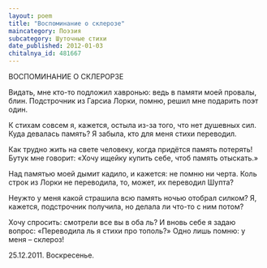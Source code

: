 ```yaml
---
layout: poem
title: "Воспоминание о склерозе"
maincategory: Поэзия
subcategory: Шуточные стихи
date_published: 2012-01-03
chitalnya_id: 481667
---
```




ВОСПОМИНАНИЕ О СКЛЕРОРЗЕ

Видать, мне кто-то подложил хавронью:
ведь в памяти моей провалы, блин.
Подстрочник из Гарсиа Лорки, помню,
решил мне подарить поэт один.

К стихам совсем я, кажется, остыла
из-за того, что нет душевных сил.
Куда девалась память? Я забыла,
кто для меня стихи переводил.

Как трудно жить на свете человеку,
когда придётся память потерять!
Бутук мне говорит: «Хочу ищейку
купить себе, чтоб память отыскать.» 

Над памятью моей дымит кадило,
и кажется: не помню ни черта.
Коль строк из Лорки не переводила,
то, может, их переводил Шупта?

Неужто у меня какой страшила
всю память ночью отобрал силком?
Я, кажется, подстрочник получила,
но делала ли что-то с ним потом?

Хочу спросить: смотрели все вы в оба ль?
И вновь себе я задаю вопрос:
«Переводила ль я стихи про тополь?»
Одно лишь помню: у меня – склероз!

25.12.2011.
Воскресенье.






